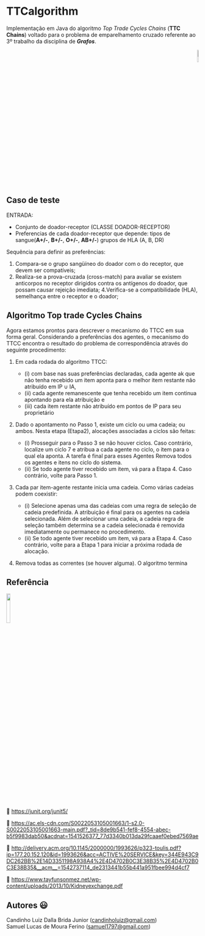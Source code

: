 # TTCalgorithm
Implementação em Java do algoritmo _Top Trade Cycles Chains_ (**TTC Chains**) voltado para o problema de emparelhamento cruzado referente ao 3º trabalho da disciplina de ***Grafos***.

<p align="right">
<img src="http://www.lostdesign.net/glossario/java.jpg" width="9%"  />
</p>

## Caso de teste


ENTRADA:  
  

- Conjunto de doador-receptor
	(CLASSE DOADOR-RECEPTOR)
- Preferencias de cada doador-receptor que depende:
	tipos de sangue(**A+/-**, **B+/-**, **O+/-**, **AB+/-**) 
	grupos de HLA (A, B, DR)

Sequência para definir as preferências:
1. Compara-se o grupo sangüíneo do doador com o do
receptor, que devem ser compatíveis;
3. Realiza-se a prova-cruzada (cross-match) para avaliar
se existem anticorpos no receptor dirigidos contra
os antígenos do doador, que possam causar rejeição
imediata;
4.Verifica-se a compatibilidade (HLA), semelhança entre
o receptor e o doador;

## Algoritmo Top trade Cycles Chains
Agora estamos prontos para descrever o mecanismo do TTCC em sua forma geral. Considerando a preferências dos agentes, o mecanismo do TTCC encontra o resultado do problema de correspondência 
através do seguinte procedimento:
1. Em cada rodada do algoritmo TTCC:
	- (i) com base nas suas preferências declaradas, cada agente ak que não tenha recebido um item aponta para o melhor item restante não atribuído em IP ∪ IA, 
	- (ii) cada agente remanescente que tenha recebido um item continua apontando para ela
atribuição e 
	- (iii) cada item restante não atribuído em pontos de IP para seu proprietário
  

2. Dado o apontamento no Passo 1, existe um ciclo ou uma cadeia; ou ambos. Nesta etapa (Etapa2), alocações associadas a ciclos são feitas: 
	- (i) Prosseguir para o Passo 3 se não houver ciclos. Caso contrário, localize um ciclo 7 e atribua a cada agente no ciclo, o item para o qual ela aponta. A tarefa é final para esses Agentes Remova todos os agentes e itens no ciclo do sistema.
	- (ii) Se todo agente tiver recebido um item, vá para a Etapa 4. Caso contrário, volte para Passo 1.
   

 3. Cada par item-agente restante inicia uma cadeia. Como várias cadeias podem coexistir:
	- (i) Selecione apenas uma das cadeias com uma regra de seleção de cadeia predefinida. A atribuição é final para os agentes na cadeia selecionada. Além de selecionar uma cadeia, a cadeia regra de seleção também determina se a cadeia selecionada é removida imediatamente
ou permanece no procedimento.
	- (ii) Se todo agente tiver recebido um item, vá para a Etapa 4. Caso contrário, volte para a Etapa 1 para iniciar a próxima rodada de alocação.
4. Remova todas as correntes (se houver alguma). O algoritmo termina

## Referência 

<p align="left">
<img src="https://cdn-images-1.medium.com/max/982/1*AiTBjfsoj3emarTpaeNgKQ.png" width="14%"  />
</p>

:link: <https://junit.org/junit5/>   

:link: <https://ac.els-cdn.com/S0022053105001663/1-s2.0-S0022053105001663-main.pdf?_tid=8de9b541-fef8-4554-abec-b5f9983dab50&acdnat=1541526377_77d3340b013da29fcaaef0ebed7569ae>

:link: <http://delivery.acm.org/10.1145/2000000/1993626/p323-toulis.pdf?ip=177.20.152.120&id=1993626&acc=ACTIVE%20SERVICE&key=344E943C9DC262BB%2E14D3351198A938A4%2E4D4702B0C3E38B35%2E4D4702B0C3E38B35&__acm__=1542737114_de2313441b55b441a951fbee994d4cf7>

:link: <https://www.tayfunsonmez.net/wp-content/uploads/2013/10/Kidneyexchange.pdf>

## Autores :smiley:
Candinho Luiz Dalla Brida Junior (<candinholuiz@gmail.com>)  
Samuel Lucas de Moura Ferino (<samuel1797@gmail.com>)  



